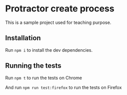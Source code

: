 # Protractor create process

This is a sample project used for teaching purpose.

## Installation

Run `npm i` to install the dev dependencies.

## Running the tests

Run `npm t` to run the tests on Chrome

And run `npm run test:firefox` to run the tests on Firefox